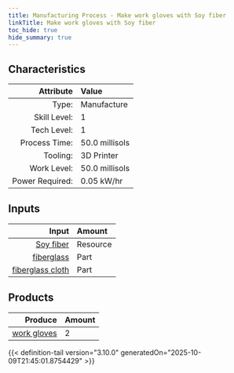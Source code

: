 ```yaml
---
title: Manufacturing Process - Make work gloves with Soy fiber
linkTitle: Make work gloves with Soy fiber
toc_hide: true
hide_summary: true
---
```

<!-- This is generated by the MarsSim HelpGenertor, do not edit. -->


## Characteristics

| Attribute      | Value |
|--------:|:------|
|Type:|Manufacture|
|Skill Level:|1|
|Tech Level:|1|
|Process Time:|50.0 millisols|
|Tooling:|3D Printer|
|Work Level:|50.0 millisols|
|Power Required:|0.05 kW/hr|

## Inputs

| Input      | Amount |
|--------:|:------|
|[Soy fiber](/docs/definitions/resource/soy-fiber)|Resource|0.1 kg|
|[fiberglass](/docs/definitions/part/fiberglass)|Part|1|
|[fiberglass cloth](/docs/definitions/part/fiberglass-cloth)|Part|1|

## Products


| Produce      | Amount |
|--------:|:------|
|[work gloves](/docs/definitions/part/work-gloves)|2|



{{< definition-tail version="3.10.0" generatedOn="2025-10-09T21:45:01.8754429" >}}



